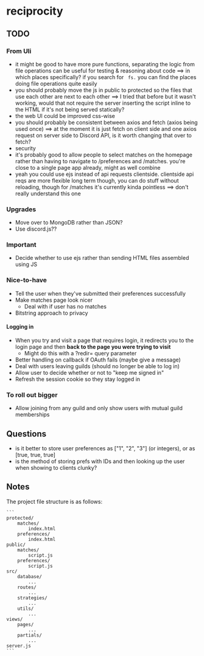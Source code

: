 # reciprocity
## TODO

### From Uli
- it might be good to have more pure functions, separating the logic from file operations can be useful for testing & reasoning about code
  ==> in which places specifically? if you search for ` fs.` you can find the places doing file operations quite easily
- you should probably move the js in public to protected so the files that use each other are next to each other
  ==> I tried that before but it wasn't working, would that not require the server inserting the script inline to the HTML if it's not being served statically?
- the web UI could be improved css-wise
- you should probably be consistent between axios and fetch (axios being used once)
  ==> at the moment it is just fetch on client side and one axios request on server side to Discord API, is it worth changing that over to fetch?
- security
- it's probably good to allow people to select matches on the homepage rather than having to navigate to /preferences and /matches. you're close to a single page app already, might as well combine
- yeah you could use ejs instead of api requests clientside. clientside api reqs are more flexible long term though, you can do stuff without reloading, though for /matches it's currently kinda pointless
  ==> don't really understand this one

### Upgrades
- Move over to MongoDB rather than JSON?
- Use discord.js??

 ### Important
- Decide whether to use ejs rather than sending HTML files assembled using JS

### Nice-to-have
- Tell the user when they've submitted their preferences successfully
- Make matches page look nicer
  - Deal with if user has no matches
- Bitstring approach to privacy
#### Logging in
- When you try and visit a page that requires login, it redirects you to the login page and then **back to the page you were trying to visit**
  - Might do this with a ?redir= query parameter
- Better handling on callback if OAuth fails (maybe give a message)
- Deal with users leaving guilds (should no longer be able to log in)
- Allow user to decide whether or not to "keep me signed in"
- Refresh the session cookie so they stay logged in

### To roll out bigger
- Allow joining from any guild and only show users with mutual guild memberships

## Questions
- is it better to store user preferences as ["1", "2", "3"] (or integers), or as [true, true, true]
- is the method of storing prefs with IDs and then looking up the user when showing to clients clunky?

## Notes
The project file structure is as follows:
    
    ```
    protected/
        matches/
            index.html
        preferences/
            index.html
    public/
        matches/
            script.js
        preferences/
            script.js
    src/
        database/
            ...
        routes/
            ...
        strategies/
            ...
        utils/
            ...
    views/
        pages/
            ...
        partials/
            ...
    server.js
    ```